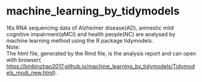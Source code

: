 # machine_learning_by_tidymodels
16s RNA sequencing data of Alzheimer disease(AD), amnestic mild cognitive impairment(aMCI) and health people(NC) are analysed by machine learning method using the R package tidymodels.<br>
Note:<br>
The html file, generated by the Rmd file, is the analysis report and can open with browser( https://binbinzhao2017.github.io/machine_learning_by_tidymodels/Tidymodels_modi_new.html).<br>
